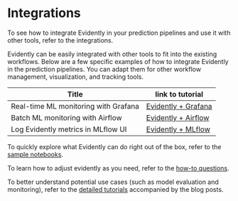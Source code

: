# Integrations

To see how to integrate Evidently in your prediction pipelines and use it with other tools, refer to the integrations. 

Evidently can be easily integrated with other tools to fit into the existing workflows. 
Below are a few specific examples of how to integrate Evidently in the prediction pipelines. You can adapt them for other workflow management, visualization, and tracking tools.


Title | link to tutorial
--- | ---
Real-time ML monitoring with Grafana | [Evidently + Grafana](integrations/monitoring_service/)
Batch ML monitoring with Airflow | [Evidently + Airflow](integrations/airflow_drift_detection/)
Log Evidently metrics in MLflow UI | [Evidently + MLflow](integrations/mlflow_integration.ipynb)

To quickly explore what Evidently can do right out of the box, refer to the [sample notebooks](./sample_notebooks/).

To learn how to adjust evidently as you need, refer to the [how-to questions](./how_to_questions/).

To better understand potential use cases (such as model evaluation and monitoring), refer to the [detailed tutorials](./data_stories/) accompanied by the blog posts.
